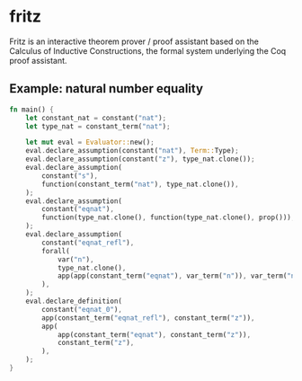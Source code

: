# fritz

Fritz is an interactive theorem prover / proof assistant based on the Calculus of Inductive Constructions, the formal system underlying the Coq proof assistant.

## Example: natural number equality

```rust
fn main() {
    let constant_nat = constant("nat");
    let type_nat = constant_term("nat");

    let mut eval = Evaluator::new();
    eval.declare_assumption(constant("nat"), Term::Type);
    eval.declare_assumption(constant("z"), type_nat.clone());
    eval.declare_assumption(
        constant("s"),
        function(constant_term("nat"), type_nat.clone()),
    );
    eval.declare_assumption(
        constant("eqnat"),
        function(type_nat.clone(), function(type_nat.clone(), prop())),
    );
    eval.declare_assumption(
        constant("eqnat_refl"),
        forall(
            var("n"),
            type_nat.clone(),
            app(app(constant_term("eqnat"), var_term("n")), var_term("n")),
        ),
    );
    eval.declare_definition(
        constant("eqnat_0"),
        app(constant_term("eqnat_refl"), constant_term("z")),
        app(
            app(constant_term("eqnat"), constant_term("z")),
            constant_term("z"),
        ),
    );
}
```

